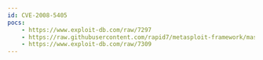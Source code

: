 ```yaml
---
id: CVE-2008-5405
pocs:
    - https://www.exploit-db.com/raw/7297
    - https://raw.githubusercontent.com/rapid7/metasploit-framework/master/modules/exploits/windows/fileformat/cain_abel_4918_rdp.rb
    - https://www.exploit-db.com/raw/7309
---
```

